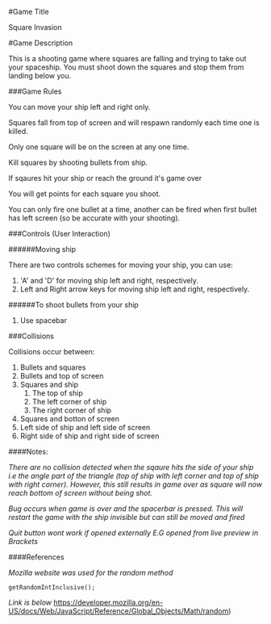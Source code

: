 #Game Title

Square Invasion

#Game Description

This is a shooting game where squares are falling and trying to take out your spaceship. You must shoot down the squares and stop them from landing below you.

###Game Rules 

You can move your ship left and right only. 

Squares fall from top of screen and will respawn randomly each time one is killed.

Only one square will be on the screen at any one time.

Kill squares by shooting bullets from ship.

If sqaures hit your ship or reach the ground it's game over

You will get points for each square you shoot.

You can only fire one bullet at a time, another can be fired when first bullet has left screen (so be accurate with your shooting).

###Controls (User Interaction)

######Moving ship

There are two controls schemes for moving your ship, you can use:

1. 'A' and 'D' for moving ship left and right, respectively.
2. Left and Right arrow keys for moving ship left and right, respectively.

######To shoot bullets from your ship

1. Use spacebar

###Collisions

Collisions occur between: 

1. Bullets and squares
2. Bullets and top of screen
3. Squares and ship
    1. The top of ship
    2. The left corner of ship
    3. The right corner of ship
4. Squares and botton of screen
5. Left side of ship and left side of screen
6. Right side of ship and right side of screen


####Notes:

*There are no collision detected when the sqaure hits the side of your ship 
i.e the angle part of the triangle (top of ship with left corner and top of ship with right corner).
However, this still results in game over as square will now reach bottom of screen without being shot.*

*Bug occurs when game is over and the spacerbar is pressed. This will restart the game with the ship invisible but can still be moved and fired*

*Quit button wont work if opened externally E.G opened from live preview in Brackets*

####References

*Mozilla website was used for the random method*
```
getRandomIntInclusive();
```
*Link is below*
https://developer.mozilla.org/en-US/docs/Web/JavaScript/Reference/Global_Objects/Math/random)